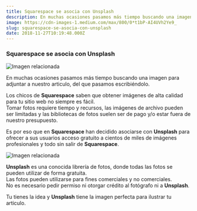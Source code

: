 ```yaml
---
title: Squarespace se asocia con Unsplash
description: En muchas ocasiones pasamos más tiempo buscando una imagen para adjuntar a nuestro articulo, del que pasamos escribiéndolo.
image: https://cdn-images-1.medium.com/max/800/0*t1bP-AI4UVh2Ye9_
slug: squarespace-se-asocia-con-unsplash
date: 2018-11-27T10:19:48.000Z
---
```


### Squarespace se asocia con Unsplash

![Imagen relacionada](https://cdn-images-1.medium.com/max/800/0*t1bP-AI4UVh2Ye9_)

En muchas ocasiones pasamos más tiempo buscando una imagen para adjuntar a nuestro articulo, del que pasamos escribiéndolo.

Los chicos de **Squarespace** saben que obtener imágenes de alta calidad para tu sitio web no siempre es fácil.  
Tomar fotos requiere tiempo y recursos, las imágenes de archivo pueden ser limitadas y las bibliotecas de fotos suelen ser de pago y/o estar fuera de nuestro presupuesto.

Es por eso que en **Squarespace** han decidido asociarse con **Unsplash** para ofrecer a sus usuarios acceso gratuito a cientos de miles de imágenes profesionales y todo sin salir de **Squarespace**.

![Imagen relacionada](https://cdn-images-1.medium.com/max/800/0*t1bP-AI4UVh2Ye9_)

**Unsplash** es una conocida librería de fotos, donde todas las fotos se pueden utilizar de forma gratuita.  
Las fotos pueden utilizarse para fines comerciales y no comerciales.  
No es necesario pedir permiso ni otorgar crédito al fotógrafo ni a **Unsplash**.

Tu tienes la idea y **Unsplash** tiene la imagen perfecta para ilustrar tu articulo.
